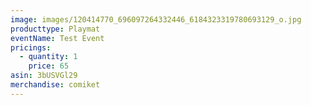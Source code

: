 ```yaml
---
image: images/120414770_696097264332446_6184323319780693129_o.jpg
producttype: Playmat
eventName: Test Event
pricings:
  - quantity: 1
    price: 65
asin: 3bUSVGl29
merchandise: comiket
---
```

